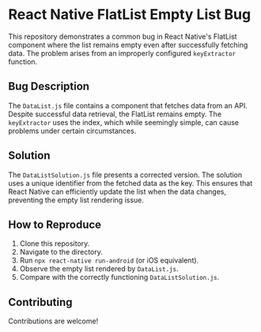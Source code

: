 # React Native FlatList Empty List Bug

This repository demonstrates a common bug in React Native's FlatList component where the list remains empty even after successfully fetching data. The problem arises from an improperly configured `keyExtractor` function.

## Bug Description

The `DataList.js` file contains a component that fetches data from an API. Despite successful data retrieval, the FlatList remains empty.  The `keyExtractor` uses the index, which while seemingly simple, can cause problems under certain circumstances.

## Solution

The `DataListSolution.js` file presents a corrected version.  The solution uses a unique identifier from the fetched data as the key. This ensures that React Native can efficiently update the list when the data changes, preventing the empty list rendering issue.

## How to Reproduce

1. Clone this repository.
2. Navigate to the directory.
3. Run `npx react-native run-android` (or iOS equivalent).
4. Observe the empty list rendered by `DataList.js`.
5. Compare with the correctly functioning `DataListSolution.js`.

## Contributing

Contributions are welcome!